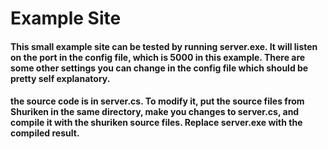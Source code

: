 # Example Site
#### This small example site can be tested by running server.exe. It will listen on the port in the config file, which is 5000 in this example. There are some other settings you can change in the config file which should be pretty self explanatory.
#### the source code is in server.cs. To modify it, put the source files from Shuriken in the same directory, make you changes to server.cs, and compile it with the shuriken source files. Replace server.exe with the compiled result.
